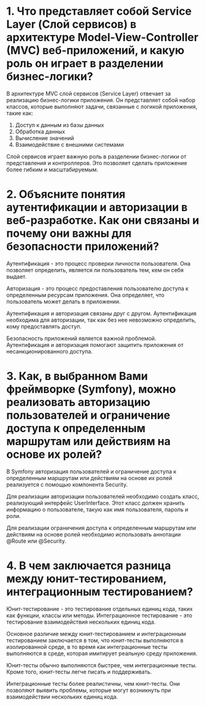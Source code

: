 # 1. Что представляет собой Service Layer (Слой сервисов) в архитектуре Model-View-Controller (MVC) веб-приложений, и какую роль он играет в разделении бизнес-логики?

В архитектуре MVC слой сервисов (Service Layer) отвечает за реализацию бизнес-логики приложения. Он представляет собой набор классов, которые выполняют задачи, связанные с логикой приложения, такие как:

1. Доступ к данным из базы данных
2. Обработка данных
3. Вычисление значений
4. Взаимодействие с внешними системами

Слой сервисов играет важную роль в разделении бизнес-логики от представления и контроллеров. Это позволяет сделать приложение более гибким и масштабируемым.


# 2. Объясните понятия аутентификации и авторизации в веб-разработке. Как они связаны и почему они важны для безопасности приложений?

Аутентификация - это процесс проверки личности пользователя. Она позволяет определить, является ли пользователь тем, кем он себя выдает.

Авторизация - это процесс предоставления пользователю доступа к определенным ресурсам приложения. Она определяет, что пользователь может делать в приложении.

Аутентификация и авторизация связаны друг с другом. Аутентификация необходима для авторизации, так как без нее невозможно определить, кому предоставлять доступ.

Безопасность приложений является важной проблемой. Аутентификация и авторизация помогают защитить приложения от несанкционированного доступа.


# 3. Как, в выбранном Вами фреймворке (Symfony), можно реализовать авторизацию пользователей и ограничение доступа к определенным маршрутам или действиям на основе их ролей?

В Symfony авторизация пользователей и ограничение доступа к определенным маршрутам или действиям на основе их ролей реализуется с помощью компонента Security.

Для реализации авторизации пользователей необходимо создать класс, реализующий интерфейс UserInterface. Этот класс должен хранить информацию о пользователе, такую как имя пользователя, пароль и роли.

Для реализации ограничения доступа к определенным маршрутам или действиям на основе ролей необходимо использовать аннотации @Route или @Security.


# 4. В чем заключается разница между юнит-тестированием, интеграционным тестированием?

Юнит-тестирование - это тестирование отдельных единиц кода, таких как функции, классы или методы. Интеграционное тестирование - это тестирование взаимодействия нескольких единиц кода.

Основное различие между юнит-тестированием и интеграционным тестированием заключается в том, что юнит-тесты выполняются в изолированной среде, в то время как интеграционные тесты выполняются в среде, которая имитирует реальную среду приложения.

Юнит-тесты обычно выполняются быстрее, чем интеграционные тесты. Кроме того, юнит-тесты легче писать и поддерживать.

Интеграционные тесты более реалистичны, чем юнит-тесты. Они позволяют выявить проблемы, которые могут возникнуть при взаимодействии нескольких единиц кода.
